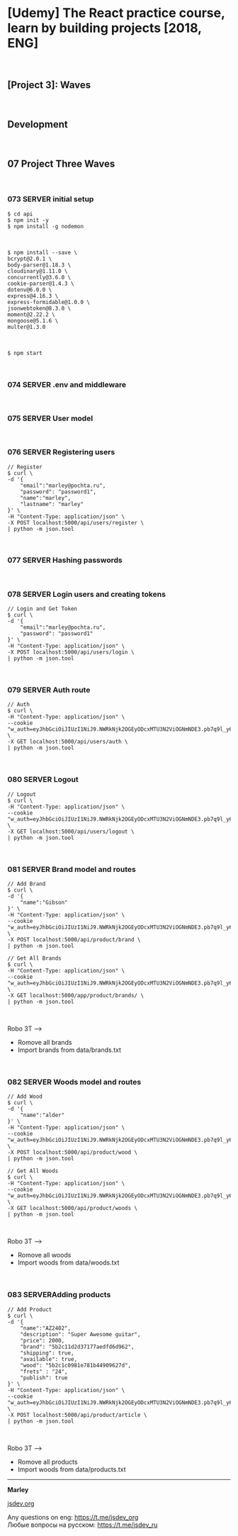 # [Udemy] The React practice course, learn by building projects [2018, ENG]

<br/>

## [Project 3]: Waves

<br/>

## Development

<br/>

## 07 Project Three Waves

<br/>

### 073 SERVER initial setup

    $ cd api
    $ npm init -y
    $ npm install -g nodemon

<br/>

    $ npm install --save \
    bcrypt@2.0.1 \
    body-parser@1.18.3 \
    cloudinary@1.11.0 \
    concurrently@3.6.0 \
    cookie-parser@1.4.3 \
    dotenv@6.0.0 \
    express@4.16.3 \
    express-formidable@1.0.0 \
    jsonwebtoken@8.3.0 \
    moment@2.22.2 \
    mongoose@5.1.6 \
    multer@1.3.0

<br/>

    $ npm start

<br/>

### 074 SERVER .env and middleware

<br/>

### 075 SERVER User model

<br/>

### 076 SERVER Registering users

```
// Register
$ curl \
-d '{
    "email":"marley@pochta.ru",
    "password": "password1",
    "name":"marley",
    "lastname": "marley"
}' \
-H "Content-Type: application/json" \
-X POST localhost:5000/api/users/register \
| python -m json.tool
```

<br/>

### 077 SERVER Hashing passwords

<br/>

### 078 SERVER Login users and creating tokens

```
// Login and Get Token
$ curl \
-d '{
    "email":"marley@pochta.ru",
    "password": "password1"
}' \
-H "Content-Type: application/json" \
-X POST localhost:5000/api/users/login \
| python -m json.tool
```

<br/>

### 079 SERVER Auth route

```
// Auth
$ curl \
-H "Content-Type: application/json" \
--cookie "w_auth=eyJhbGciOiJIUzI1NiJ9.NWRkNjk2OGEyODcxMTU3N2ViOGNmNDE3.pb7q9l_y6KdmfMDtDZprjeunOOPTWAgN5DqPT6FBovU" \
-X GET localhost:5000/api/users/auth \
| python -m json.tool
```

<br/>

### 080 SERVER Logout

```
// Logout
$ curl \
-H "Content-Type: application/json" \
--cookie "w_auth=eyJhbGciOiJIUzI1NiJ9.NWRkNjk2OGEyODcxMTU3N2ViOGNmNDE3.pb7q9l_y6KdmfMDtDZprjeunOOPTWAgN5DqPT6FBovU" \
-X GET localhost:5000/api/users/logout \
| python -m json.tool
```

<br/>

### 081 SERVER Brand model and routes

```
// Add Brand
$ curl \
-d '{
    "name":"Gibson"
}' \
-H "Content-Type: application/json" \
--cookie "w_auth=eyJhbGciOiJIUzI1NiJ9.NWRkNjk2OGEyODcxMTU3N2ViOGNmNDE3.pb7q9l_y6KdmfMDtDZprjeunOOPTWAgN5DqPT6FBovU" \
-X POST localhost:5000/api/product/brand \
| python -m json.tool
```

```
// Get All Brands
$ curl \
-H "Content-Type: application/json" \
--cookie "w_auth=eyJhbGciOiJIUzI1NiJ9.NWRkNjk2OGEyODcxMTU3N2ViOGNmNDE3.pb7q9l_y6KdmfMDtDZprjeunOOPTWAgN5DqPT6FBovU" \
-X GET localhost:5000/app/product/brands/ \
| python -m json.tool
```

<br/>

Robo 3T -->

- Romove all brands
- Import brands from data/brands.txt

<br/>

### 082 SERVER Woods model and routes

```
// Add Wood
$ curl \
-d '{
    "name":"alder"
}' \
-H "Content-Type: application/json" \
--cookie "w_auth=eyJhbGciOiJIUzI1NiJ9.NWRkNjk2OGEyODcxMTU3N2ViOGNmNDE3.pb7q9l_y6KdmfMDtDZprjeunOOPTWAgN5DqPT6FBovU" \
-X POST localhost:5000/api/product/wood \
| python -m json.tool
```

```
// Get All Woods
$ curl \
-H "Content-Type: application/json" \
--cookie "w_auth=eyJhbGciOiJIUzI1NiJ9.NWRkNjk2OGEyODcxMTU3N2ViOGNmNDE3.pb7q9l_y6KdmfMDtDZprjeunOOPTWAgN5DqPT6FBovU" \
-X GET localhost:5000/api/product/woods \
| python -m json.tool
```

<br/>

Robo 3T -->

- Romove all woods
- Import woods from data/woods.txt

<br/>

### 083 SERVERAdding products

```
// Add Product
$ curl \
-d '{
    "name":"AZ2402",
    "description": "Super Awesome guitar",
    "price": 2000,
    "brand": "5b2c11d2d37177aedfd6d962",
    "shipping": true,
    "available": true,
    "wood": "5b2c1c0981e781b44909627d",
    "frets" : "24",
    "publish": true
}' \
-H "Content-Type: application/json" \
--cookie "w_auth=eyJhbGciOiJIUzI1NiJ9.NWRkNjk2OGEyODcxMTU3N2ViOGNmNDE3.pb7q9l_y6KdmfMDtDZprjeunOOPTWAgN5DqPT6FBovU" \
-X POST localhost:5000/api/product/article \
| python -m json.tool
```

<br/>

Robo 3T -->

- Romove all products
- Import woods from data/products.txt

---

**Marley**

<a href="https://jsdev.org">jsdev.org</a>

Any questions on eng: https://t.me/jsdev_org  
Любые вопросы на русском: https://t.me/jsdev_ru
